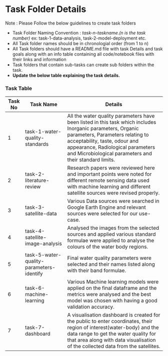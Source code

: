 # Task Folder Details

Note : Please Follow the below guidelines to create task folders
- Task Folder Naming Convention : _task-n-taskname.(n is the task number)_  ex: task-1-data-analysis, task-2-model-deployment etc.
- All Task folder names should be in chronologial order (from 1 to n)
- All Task folders should have a README.md file with task Details and task goals along with an info table containing all code/notebook files with their links and information
- Task folders that contain sub-tasks can create sub folders within the task.
- __Update the below table explaining the task details.__

### Task Table

| Task No| Task Name | Details |
|-|-|-|
|1| task-1-water-quality-standards |All the water quality parameters have been listed in this task which includes Inorganic parameters, Organic parameters, Parameters relating to acceptability, taste, odour and appearance, Radiological parameters and Microbiological parameters and their standard limits.       |
|2| task-2-literature-review       |Research papers were reviewed here and important points were noted for different remote sensing data used with machine learning and different satellite sources were revised properly.          |
|3| task-3-satellite-data       |Various Data sources were searched in Google Earth Engine and relevant sources were selected for our use-case.         |
|4| task-4-satellite-image-analysis       |Analysed the images from the selected sources and applied various standard formulae were applied to analyse the colours of the water body regions.         |
|5| task-5-water-quality-parameters-identify       |Final water quality parameters were selected and their names listed along with their band formulae.         |
|6| task-6-machine-learning       |Various Machine learning models were applied on the final dataframe and the metrics were analysed and the best model was chosen with having a good validation accuracy.         |
|7| task-7-dashboard       |A visualisation dashboard is created for the public to enter coordinates, their region of interest(water-body) and the data range to get the water quality for that area along with data visualisation of the collected data from the satellites.         |

